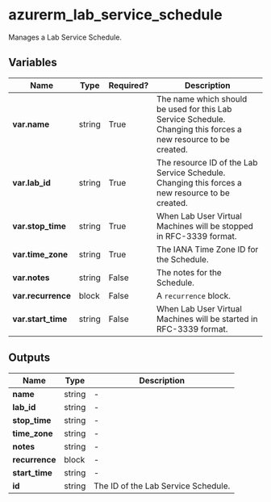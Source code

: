 # azurerm_lab_service_schedule

Manages a Lab Service Schedule.

## Variables

| Name | Type | Required? |  Description |
| ---- | ---- | --------- |  ----------- |
| **var.name** | string | True | The name which should be used for this Lab Service Schedule. Changing this forces a new resource to be created. | 
| **var.lab_id** | string | True | The resource ID of the Lab Service Schedule. Changing this forces a new resource to be created. | 
| **var.stop_time** | string | True | When Lab User Virtual Machines will be stopped in RFC-3339 format. | 
| **var.time_zone** | string | True | The IANA Time Zone ID for the Schedule. | 
| **var.notes** | string | False | The notes for the Schedule. | 
| **var.recurrence** | block | False | A `recurrence` block. | 
| **var.start_time** | string | False | When Lab User Virtual Machines will be started in RFC-3339 format. | 



## Outputs

| Name | Type | Description |
| ---- | ---- | --------- | 
| **name** | string  | - | 
| **lab_id** | string  | - | 
| **stop_time** | string  | - | 
| **time_zone** | string  | - | 
| **notes** | string  | - | 
| **recurrence** | block  | - | 
| **start_time** | string  | - | 
| **id** | string  | The ID of the Lab Service Schedule. | 